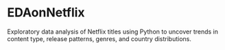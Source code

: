 # EDAonNetflix
Exploratory data analysis of Netflix titles using Python to uncover trends in content type, release patterns, genres, and country distributions.
